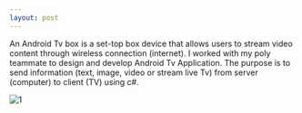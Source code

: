 ```yaml
---
layout: post
---
```

An Android Tv box is a set-top box device that allows users to stream video content through wireless connection (internet). I worked with my poly teammate to design and develop Android Tv Application. The purpose is to send information (text, image, video or stream live Tv) from server (computer) to client (TV) using c#.

![1](https://github.com/cshiyun/cshiyun.github.io/assets/48885389/f05455b3-be3d-4af1-9d24-9736485c159c)



